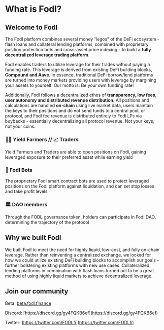 # What is Fodl?

## Welcome to Fodl

The Fodl platform combines several money "legos" of the DeFi ecosystem - flash loans and collateral lending platforms, combined with proprietary position protection bots and cross-asset price indexing - to build a **fully decentralized leverage trading platform**.

Fodl enables traders to utilize leverage for their trades without paying a funding rate. This leverage is derived from existing DeFi building blocks, **Compound and Aave**. In essence, traditional DeFi borrow/lend platforms are turned into money markets providing users with leverage by margining your assets to yourself. Our motto is: Be your own funding rate!

Additionally, Fodl follows a decentralized ethos of **transparency, low fees, user autonomy and distributed revenue distribution**. All positions and calculations are handled **on-chain** using live market data, users maintain the keys to their positions and do not send funds to a central pool, or protocol, and Fodl fee revenue is distributed entirely to Fodl LPs via buybacks - essentially decentralizing all protocol revenue. Not your keys, not your coins.

### 👨‍🌾 Yield Farmers // 📈 Traders

Yield Farmers and Traders are able to open positions on Fodl, gaining leveraged exposure to their preferred asset while earning yield&#x20;

### 🤖 Fodl Bots

The proprietary Fodl smart contract bots are used to protect leveraged positions on the Fodl platform against liquidation, and can set stop losses and take profit levels

### 🏛️ DAO members

Through the FODL governance token, holders can participate in Fodl DAO, determining the trajectory of the protocol

## Why we built Fodl

We built Fodl to meet the need for highly liquid, low-cost, and fully on-chain leverage. Rather than reinventing a centralized exchange, we looked for how we could utilize existing DeFi building blocks to accomplish our goals – further bolstering existing platforms with new use cases. Collateralized lending platforms in combination with flash loans turned out to be a great method of using highly liquid markets to achieve decentralized leverage.

## Join our community

Beta: [beta.fodl.finance](https://beta.fodl.finance)

Discord: [https://discord.gg/gy4FQKB6ef](https://discord.gg/gy4FQKB6ef)

Twitter: [https://twitter.com/FODLfi](https://twitter.com/FODLfi)



